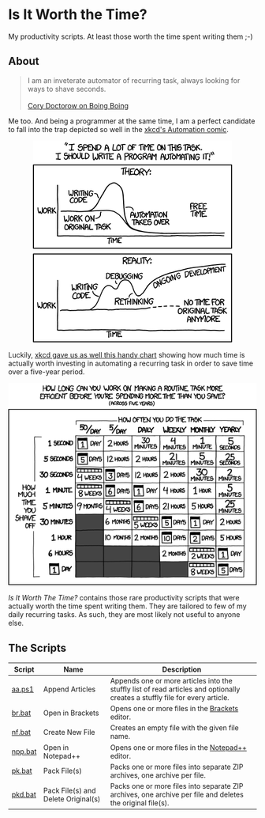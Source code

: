 # Is It Worth the Time?
My productivity scripts. At least those worth the time spent writing them ;-)

## About
> I am an inveterate automator of recurring task, always looking for ways to shave seconds.<br/><br/>[Cory Doctorow on Boing Boing](https://boingboing.net/2013/04/29/how-much-time-should-you-spend.html)

Me too. And being a programmer at the same time, I am a perfect candidate to fall into the trap depicted so well in the [xkcd's Automation comic](https://xkcd.com/1319/).

<p align="center">
    <a href="https://xkcd.com/1319/"><img src="images/xkcd-automation.png" alt="xkcd - Automation" style="max-width:100%;"></a>
</p>

Luckily, [xkcd gave us as well this handy chart](https://xkcd.com/1205/) showing how much time is actually worth investing in automating a recurring task in order to save time over a five-year period.

<p align="center">
    <a href="https://xkcd.com/1205/"><img src="images/xkcd-is-it-worth-the-time.png" alt="xkcd - Is It Worth the Time?" style="max-width:100%;"></a>
</p>

*Is It Worth The Time?* contains those rare productivity scripts that were actually worth the time spent writing them. They are tailored to few of my daily recurring tasks. As such, they are most likely not useful to anyone else.

## The Scripts
Script | Name | Description
------------ | ------------- | -------------
[aa.ps1](src/aa.ps1) | Append Articles | Appends one or more articles into the stuffly list of read articles and optionally creates a stuffly file for every article.
[br.bat](src/br.bat) | Open in Brackets | Opens one or more files in the [Brackets](http://brackets.io) editor.
[nf.bat](src/nf.bat) | Create New File | Creates an empty file with the given file name.
[npp.bat](src/npp.bat) | Open in Notepad++ | Opens one or more files in the [Notepad++](https://notepad-plus-plus.org) editor.
[pk.bat](src/pk.bat) | Pack File(s) | Packs one or more files into separate ZIP archives, one archive per file.
[pkd.bat](src/pk.bat) | Pack File(s) and Delete Original(s) | Packs one or more files into separate ZIP archives, one archive per file and deletes the original file(s).
